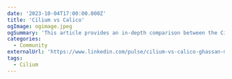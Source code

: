 ```yaml
---
date: '2023-10-04T17:00:00.000Z'
title: 'Cilium vs Calico'
ogImage: ogimage.jpeg
ogSummary: 'This article provides an in-depth comparison between the Cilium and Calico as networking solutions for Kubernetes. The author concludes that Cilium stands out in terms of performance, functionality, and flexibility, especially with its application-aware network policies and service mesh integration'
categories:
  - Community
externalUrl: 'https://www.linkedin.com/pulse/cilium-vs-calico-ghassan-malke-/'
tags:
  - Cilium
---
```

